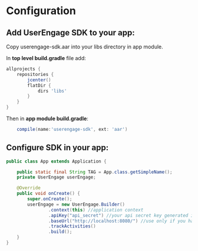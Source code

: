# Configuration

## Add UserEngage SDK to your app:

Copy userengage-sdk.aar into your libs directory in app module.

In **top level build.gradle** file add:
```groovy
allprojects {
    repositories {
        jcenter()
        flatDir {
            dirs 'libs'
        }
    }
}
```

Then in **app module build.gradle**:
```groovy
    compile(name:'userengage-sdk', ext: 'aar')
```

## Configure SDK in your app:
```java
public class App extends Application {

    public static final String TAG = App.class.getSimpleName();
    private UserEngage userEngage;

    @Override
    public void onCreate() {
        super.onCreate();
        userEngage = new UserEngage.Builder()
                .context(this) //application context
                .apiKey("api_secret") //your api secret key generated in panel [url]
                .baseUrl("http://localhost:8080/") //use only if you have self hosted UE engine
                .trackActivities()
                .build();
    }
}
```